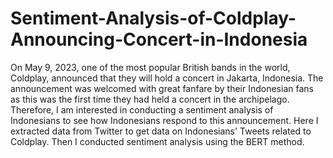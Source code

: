 # Sentiment-Analysis-of-Coldplay-Announcing-Concert-in-Indonesia

On May 9, 2023, one of the most popular British bands in the world, Coldplay, announced that they will hold a concert in Jakarta, Indonesia. The announcement was welcomed with great fanfare by their Indonesian fans as this was the first time they had held a concert in the archipelago. Therefore, I am interested in conducting a sentiment analysis of Indonesians to see how Indonesians respond to this announcement. Here I extracted data from Twitter to get data on Indonesians' Tweets related to Coldplay. Then I conducted sentiment analysis using the BERT method. 

